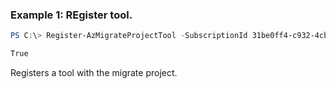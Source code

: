 ### Example 1: REgister tool.
```powershell
PS C:\> Register-AzMigrateProjectTool -SubscriptionId 31be0ff4-c932-4cb3-8efc-efa411d79280 -ResourceGroupName BugBashAVSVMware -MigrateProjectName BugBashAVSVMware -Tool Zerto

True
```

Registers a tool with the migrate project.